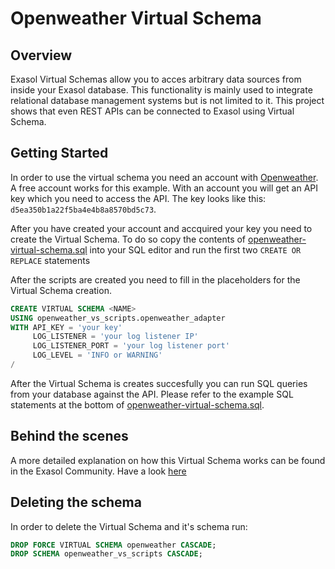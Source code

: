 # Openweather Virtual Schema

## Overview
Exasol Virtual Schemas allow you to acces arbitrary data sources from inside your Exasol database. 
This functionality is mainly used to integrate relational database management systems but is not limited to it.
This project shows that even REST APIs can be connected to Exasol using Virtual Schema.

## Getting Started
In order to use the virtual schema you need an account with [Openweather](https://openweathermap.org/). A free account works for this example. With an account you will get an API key which you need to access the API. The key looks like this: `d5ea350b1a22f5ba4e4b8a8570bd5c73`.

After you have created your account and accquired your key you need to create the Virtual Schema. To do so copy the contents of [openweather-virtual-schema.sql](https://github.com/exasol/openweather-virtual-schema/blob/develop/openweather-virtual-schema.sql) into your SQL editor and run the first two `CREATE OR REPLACE` statements

After the scripts are created you need to fill in the placeholders for the Virtual Schema creation.

```sql
CREATE VIRTUAL SCHEMA <NAME>
USING openweather_vs_scripts.openweather_adapter
WITH API_KEY = 'your key'
     LOG_LISTENER = 'your log listener IP'
     LOG_LISTENER_PORT = 'your log listener port'
     LOG_LEVEL = 'INFO or WARNING'
/
``` 

After the Virtual Schema is creates succesfully you can run SQL queries from your database against the API. Please refer to the example SQL statements at the bottom of [openweather-virtual-schema.sql](https://github.com/exasol/openweather-virtual-schema/blob/develop/openweather-virtual-schema.sql).

## Behind the scenes

A more detailed explanation on how this Virtual Schema works can be found in the Exasol Community. Have a look [here](https://community.exasol.com/t5/tkb/articleeditorpage/tkb-id/tkb/message-uid/2298)

## Deleting the schema

In order to delete the Virtual Schema and it's schema  run:

```sql
DROP FORCE VIRTUAL SCHEMA openweather CASCADE;
DROP SCHEMA openweather_vs_scripts CASCADE;
```
